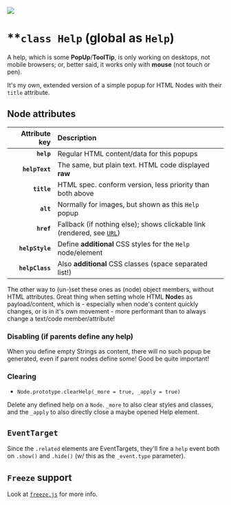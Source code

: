 <img src="https://kekse.biz/github.php?draw&text=`Help`&override=github:v4" />

# **`class Help` (global as `Help`)
A help, which is some **PopUp**/**ToolTip**, is only working on desktops, not mobile
browsers; or, better said, it works only with **mouse** (not touch or pen).

It's my own, extended version of a simple popup for HTML Nodes with their
`title` attribute.

## Node attributes
| Attribute **key** | Description                                                                             |
| ----------------: | :-------------------------------------------------------------------------------------- |
| **`help`**        | Regular HTML content/data for this popups                                               |
| **`helpText`**    | The same, but plain text. HTML code displayed **raw**                                   |
| **`title`**       | HTML spec. conform version, less priority than both above                               |
| **`alt`**         | Normally for images, but shown as this `Help` popup                                     |
| **`href`**        | Fallback (if nothing else); shows clickable link (rendered, see [`URL`](../lib/url.md)) |
| **`helpStyle`**   | Define **additional** CSS styles for the `Help` node/element                            |
| **`helpClass`**   | Also **additional** CSS classes (space separated list!)                                 |

The other way to (un-)set these ones as (node) object members, without HTML
attributes. Great thing when setting whole HTML **Node**s as payload/content,
which is - especially when node's content quickly changes, or is in it's own
movement - more performant than to always change a text/code member/attribute!

### Disabling (if parents define any help)
When you define empty Strings as content, there will no such popup be
generated, even if parent nodes define some! Good be quite important!

### Clearing
* `Node.prototype.clearHelp(_more = true, _apply = true)`

Delete any defined help on a `Node`. `_more` to also clear styles and classes, and the
`_apply` to also directly close a maybe opened Help element.

## `EventTarget`
Since the `.related` elements are EventTargets, they'll fire a `help` event
both on `.show()` and `.hide()` (w/ this as the `_event.type` parameter).

## `Freeze` support
Look at [`freeze.js`](freeze.md) for more info.


